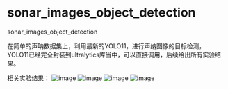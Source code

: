 # sonar_images_object_detection
sonar_images_object_detection

在简单的声呐数据集上，利用最新的YOLO11，进行声纳图像的目标检测，YOLO11已经完全封装到ultralytics库当中，可以直接调用，后续给出所有实验结果。

相关实验结果：
![image](https://github.com/user-attachments/assets/cf7caa90-1185-4c17-a05e-6eaefc0a13fa)
![image](https://github.com/user-attachments/assets/89792806-e850-4fcf-9eb2-f259caa3ad23)
![image](https://github.com/user-attachments/assets/804770a2-00f1-4216-9ecb-a7812e0bd76c)
![image](https://github.com/user-attachments/assets/9e6f80bd-8a64-4305-b94c-709dc9bc9b4e)

